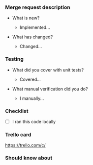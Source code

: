 ### Merge request description

- What is new?
  * Implemented...
  
- What has changed?
  * Changed...


### Testing

- What did you cover with unit tests?
  * Covered...
  
- What manual verification did you do?
  * I manually...


### Checklist
- [ ] I ran this code locally


### Trello card
https://trello.com/c/

### Should know about
